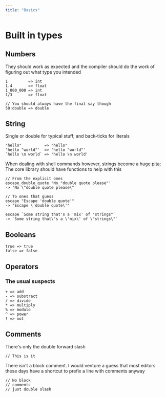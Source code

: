 ```yaml
---
title: "Basics"
---
```


# Built in types

## Numbers

They should work as expected and the compiler should do the work of figuring out
what type you intended

```
1         => int
1.4       => float
1_000_000 => int
1/3       => float

// You should always have the final say though
50:double => double
```

## String


Single or double for typical stuff; and back-ticks for literals

```
"hello"          => "hello"
'hello "world"'  => 'hello "world"'
`hello \n world` => 'hello \n world'
```

When dealing with shell commands however, strings become a huge pita; The
core library should have functions to help with this


```
// From the explicit ones
escape_double_quote 'No "double quote please"'
-> 'No \"double quote please\"

// To ones that guess
escape "Escape 'double quote'"
-> "Escape \'double quote\'"

escape `Some string that's a 'mix' of "strings"`
-> `Some string that\'s a \'mix\' of \"strings\"`
```

## Booleans

```
true => true
false => false
```

## Operators

### The usual suspects

```
+ => add 
- => substract
/ => divide
* => multiply
% => modulo
^ => power
! => not
```

## Comments

There's only the double forward slash

```
// This is it
```

There isn't a block comment. I would venture a guess that most editors these
days have a shortcut to prefix a line with comments anyway

```
// No block
// comments
// just double slash
```
